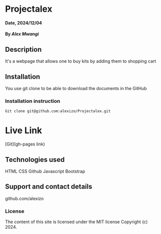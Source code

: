 # Projectalex

#### Date, 2024/12/04

#### By *Alex Mwangi*

## Description
It's a webpage that allows one to buy kits by adding them to shopping cart

## Installation
You use git clone to be able to download the documents in the GitHub


### Installation instruction
```
Git clone git@github.com:alexizo/Projectalex.git

```

# Live Link
[Git](gh-pages link)

## Technologies used
HTML
CSS
Github
Javascript
Bootstrap

## Support and contact details
github.com/alexizo

### License
The content of this site is licensed under the MIT license
Copyright (c) 2024.
